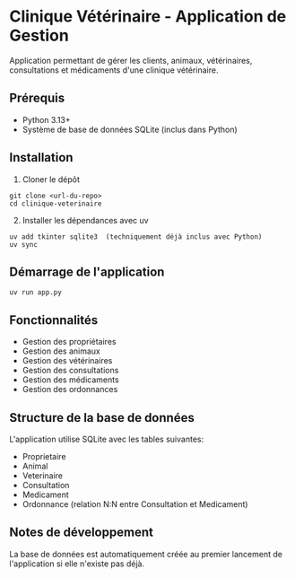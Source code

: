 # Clinique Vétérinaire - Application de Gestion

Application permettant de gérer les clients, animaux, vétérinaires, consultations et médicaments d'une clinique vétérinaire.

## Prérequis

- Python 3.13+
- Système de base de données SQLite (inclus dans Python)

## Installation

1. Cloner le dépôt
```
git clone <url-du-repo>
cd clinique-veterinaire
```

2. Installer les dépendances avec uv
```
uv add tkinter sqlite3  (techniquement déjà inclus avec Python)
uv sync
```

## Démarrage de l'application

```
uv run app.py
```

## Fonctionnalités

- Gestion des propriétaires
- Gestion des animaux
- Gestion des vétérinaires
- Gestion des consultations
- Gestion des médicaments
- Gestion des ordonnances

## Structure de la base de données

L'application utilise SQLite avec les tables suivantes:
- Proprietaire
- Animal
- Veterinaire
- Consultation
- Medicament
- Ordonnance (relation N:N entre Consultation et Medicament)

## Notes de développement

La base de données est automatiquement créée au premier lancement de l'application si elle n'existe pas déjà.
